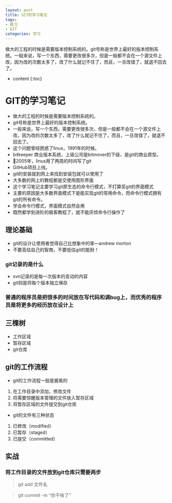 ```yaml
---
layout: post
title: GIT的学习笔记
tags:
- 练习
- GIT
categories: 学习
---
```

做大的工程的时候是需要版本控制系统的。git号称是世界上最好的版本控制系统。一般来说，写一个东西，需要更改很多次，但是一般都不会在一个源文件上改，因为改的次数太多了，改了什么就记不住了，而且，一旦改错了，就退不回去了。




* content
{:toc}

GIT的学习笔记
===
- 做大的工程的时候是需要版本控制系统的。
- git号称是世界上最好的版本控制系统。
- 一般来说，写一个东西，需要更改很多次，但是一般都不会在一个源文件上改，因为改的次数太多了，改了什么就记不住了，而且，一旦改错了，就退不回去了。
- 这个问题曾经困惑了linus，1991年的时候。
- bitkeeper 商业版本系统，上级公司是bitmover的下级，是git的商业原型。
- 2005年，linus用了两周的时间写了git
- GitHub项目上线。
- git的安装就到网上来找到安装包就可以使用了
- 大多数的网上的教程都是交使用图形界面
- 这个学习笔记主要学习git原生态的命令行模式，不打算奖git的界面模式
- 主要的原因是大多数界面模式下是能实现git的常用命令，而命令行模式拥有git的所有命令。
- 学会命令行模式，界面模式自然会用
- 既然都学到进阶的极客教程了，就不能厌烦命令行操作了

## 理论基础
- git的设计让使用者觉得自己比想象中的笨—andrew morton
- 不要高估自己的智商，不要低估git的能耐！

### git记录的是什么
- svn记录的是每一次版本的变动的内容
- git则是将每个版本独立保存
### 普通的程序员是把很多的时间放在写代码和调bug上，而优秀的程序员是将更多的经历放在设计上

## 三棵树
- 工作区域
- 暂存区域
- git仓库

## git的工作流程
- git的工作流程一般是酱紫的
1. 在工作目录中添加，修改文件
2. 将需要惊醒版本管理的文件放入暂存区域
3. 将暂存区域的文件提交到git仓库
- git的文件有三种状态
1. 已修改（modified）
2. 已暂存（staged）
3. 已提交（committed）
## 实战

### 将工作目录的文件放到git仓库只需要两步
> git add 文件名

> git commit -m “你干啥了”
